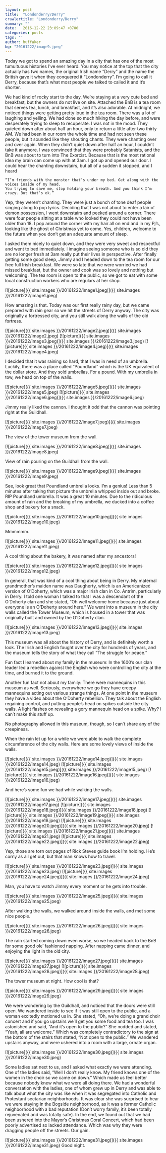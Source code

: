 ```yaml
---
layout: post
title:  "Londonderry/Derry"
crawlertitle: "Londonderry/Derry"
summary: ""
date:   2016-12-22 23:09:47 +0700
categories: posts
tags: ''
author: huffaker
bg: "20161222/image9.jpeg"
---
```


Today we got to spend an amazing day in a city that has one of the most tumultuous histories I’ve ever heard. You may notice at the top that the city actually has two names, the original Irish name “Derry” and the name the British gave it when they conquered it “Londonderry”. I’m going to call it Derry, because that’s what most people we talked to called it and it’s shorter.

We had kind of rocky start to the day. We’re staying at a very cute bed and breakfast, but the owners do not live on site. Attached the BnB is a tea room that serves tea, lunch, and breakfast, and it’s also adorable. At midnight, we noticed things were getting pretty loud in the tea room. There was a lot of laughing and yelling. We had done so much hiking the day before, and were desperately trying to sleep to recuperate. I was not in the mood. They quieted down after about half an hour, only to return a little after two thirty AM. 
We had been in our room the whole time and had not seen these people, but it sounded like they shouting chants. They were chanting over and over again. When they didn’t quiet down after half an hour, I couldn’t take it anymore. I was convinced that they were probably Satanists, and the BnB was about to turn into The Exorcist. Because that is the most rational idea my brain can come up with at 3am. I got up and opened our door. I could hear the chanting downstairs, but all of a sudden it stopped, and I heard

	“I’m friends with the monster that’s under my bed. Get along with the voices inside of my head.
	You trying to save me, stop holding your breath. And you think I’m crazy. But that’s ok.”

Yep, they weren’t chanting. They were just a bunch of tone deaf people singing along to pop lyrics. Deciding that I was not about to enter a lair of demon possession, I went downstairs and peeked around a corner. There were four people sitting at a table who looked they could not have been older than 18. I pop around the corner with my hair all on end and in my Pj’s, looking like the ghost of Christmas yet to come. Yes, children, welcome to the future when you don’t get an adequate amount of sleep. 

I asked them nicely to quiet down, and they were very sweet and respectful and went to bed immediately. I imagine seeing someone who is so old they are no longer fresh at 3am really put their lives in perspective.
After finally getting some good sleep, Jimmy and I headed down to the tea room for our free full Irish breakfast. We were so late that we were worried we had missed breakfast, but the owner and cook was so lovely and nothing but welcoming. The tea room is open to the public, so we got to eat with some local construction workers who are regulars at her shop.
 
 [![picture]({{ site.images }}/20161222/image1.jpeg)]({{ site.images }}/20161222/image1.jpeg)

How amazing is that.
Today was our first really rainy day, but we came prepared with rain gear so we hit the streets of Derry anyway. The city was originally a fortressed city, and you still walk along the walls of the old fortress.  
 
[![picture]({{ site.images }}/20161222/image2.jpeg)]({{ site.images }}/20161222/image2.jpeg)
[![picture]({{ site.images }}/20161222/image3.jpeg)]({{ site.images }}/20161222/image3.jpeg)
[![picture]({{ site.images }}/20161222/image4.jpeg)]({{ site.images }}/20161222/image4.jpeg)

I decided that it was raining so hard, that I was in need of an umbrella. Luckily, there was a place called “Poundland” which is the UK equivalent of the dollar store. And they sold umbrellas. For a pound. With my umbrella in tow, we head on top of the walls. 
 
[![picture]({{ site.images }}/20161222/image5.jpeg)]({{ site.images }}/20161222/image5.jpeg)
[![picture]({{ site.images }}/20161222/image6.jpeg)]({{ site.images }}/20161222/image6.jpeg)

Jimmy really liked the cannon. I thought it odd that the cannon was pointing right at the Guildhall.

[![picture]({{ site.images }}/20161222/image7.jpeg)]({{ site.images }}/20161222/image7.jpeg)

The view of the tower museum from the wall.
 
 [![picture]({{ site.images }}/20161222/image8.jpeg)]({{ site.images }}/20161222/image8.jpeg)

View of rain pouring on the Guildhall from the wall.
 
 [![picture]({{ site.images }}/20161222/image9.jpeg)]({{ site.images }}/20161222/image9.jpeg)

See, look great that Poundland umbrella looks. I’m a genius!
Less than 5 minutes after taking that picture the umbrella whipped inside out and broke. RIP Poundland umbrella. It was a great 10 minutes.
Due to the ridiculous amount of rain and the breaking of my umbrella, we ducked into a coffee shop and bakery for a snack.

[![picture]({{ site.images }}/20161222/image10.jpeg)]({{ site.images }}/20161222/image10.jpeg)

Mmmmmm.
 
 [![picture]({{ site.images }}/20161222/image11.jpeg)]({{ site.images }}/20161222/image11.jpeg)

A cool thing about the bakery, It was named after my ancestors!
 
 [![picture]({{ site.images }}/20161222/image12.jpeg)]({{ site.images }}/20161222/image12.jpeg)

In general, that was kind of a cool thing about being in Derry. My maternal grandmother’s maiden name was Daugherty, which is an Americanized version of O’Doherty, which was a major Irish clan in Co. Antrim, particularly in Derry. I told one woman I talked to that I was a descendant of the O’Doherty clan and she stated, “Oh well welcome home because just about everyone is an O’Doherty around here.” 
We went into a museum in the city walls called the Tower Museum, which is housed in a tower that was originally built and owned by the O’Doherty clan.

[![picture]({{ site.images }}/20161222/image13.jpeg)]({{ site.images }}/20161222/image13.jpeg)

This museum was all about the history of Derry, and is definitely worth a look. The Irish and English fought over the city for hundreds of years, and the museum tells the story of what they call “The struggle for peace.”

Fun fact I learned about my family in the museum: In the 1600’s our clan leader led a rebellion against the English who were controlling the city at the time, and burned it to the ground. 

Another fun fact not about my family: There were mannequins in this museum as well. Seriously, everywhere we go they have creepy mannequins acting out various strange things. At one point in the museum they have a video about the O’Doherty rebellion. They talk about the English regaining control, and putting people’s head on spikes outside the city walls. A light flashes on revealing a gory mannequin head on a spike. Why? I can’t make this stuff up.

No photography allowed in this museum, though, so I can’t share any of the creepiness.

When the rain let up for a while we were able to walk the complete circumference of the city walls. Here are some lovely views of inside the walls.
 
 [![picture]({{ site.images }}/20161222/image14.jpeg)]({{ site.images }}/20161222/image14.jpeg)
 [![picture]({{ site.images }}/20161222/image15.jpeg)]({{ site.images }}/20161222/image15.jpeg)
 [![picture]({{ site.images }}/20161222/image16.jpeg)]({{ site.images }}/20161222/image16.jpeg)
 
And here’s some fun we had while walking the walls.
 
 [![picture]({{ site.images }}/20161222/image17.jpeg)]({{ site.images }}/20161222/image17.jpeg)
 [![picture]({{ site.images }}/20161222/image18.jpeg)]({{ site.images }}/20161222/image18.jpeg)
 [![picture]({{ site.images }}/20161222/image19.jpeg)]({{ site.images }}/20161222/image19.jpeg)
 [![picture]({{ site.images }}/20161222/image20.jpeg)]({{ site.images }}/20161222/image20.jpeg)
 [![picture]({{ site.images }}/20161222/image21.jpeg)]({{ site.images }}/20161222/image21.jpeg)
 [![picture]({{ site.images }}/20161222/image22.jpeg)]({{ site.images }}/20161222/image22.jpeg)
 
Yep, those are torn out pages of Rick Steves guide book I’m holding. He’s corny as all get out, but that man knows how to travel.
 
[![picture]({{ site.images }}/20161222/image23.jpeg)]({{ site.images }}/20161222/image23.jpeg)
[![picture]({{ site.images }}/20161222/image24.jpeg)]({{ site.images }}/20161222/image24.jpeg)
 
Man, you have to watch Jimmy every moment or he gets into trouble.

[![picture]({{ site.images }}/20161222/image25.jpeg)]({{ site.images }}/20161222/image25.jpeg)

After walking the walls, we walked around inside the walls, and met some nice people.

[![picture]({{ site.images }}/20161222/image26.jpeg)]({{ site.images }}/20161222/image26.jpeg)

The rain started coming down even worse, so we headed back to the BnB for some good ole’ fashioned napping. After napping came dinner, and enjoying the light in the old city.

[![picture]({{ site.images }}/20161222/image27.jpeg)]({{ site.images }}/20161222/image27.jpeg)
[![picture]({{ site.images }}/20161222/image28.jpeg)]({{ site.images }}/20161222/image28.jpeg)
 
The tower museum at night. How cool is that?
 
 [![picture]({{ site.images }}/20161222/image29.jpeg)]({{ site.images }}/20161222/image29.jpeg)

We were wondering by the Guildhall, and noticed that the doors were still open. We wandered inside to see if it was still open to the public, and a woman excitedly motioned us in. She stated, “Oh, we’re doing a grand choir concert and if you go upstairs we’ll get you some food and tea too. I was astonished and said, “And it’s open to the public?” She nodded and stated, “Yeah, all are welcome.” Which was completely contradictory to the sign at the bottom of the stairs that stated, “Not open to the public.” 
We wandered upstairs anyway, and were ushered into a room with a large, ornate organ.

[![picture]({{ site.images }}/20161222/image30.jpeg)]({{ site.images }}/20161222/image30.jpeg)

Some ladies sat next to us, and I asked what exactly we were attending. One of the ladies said, “Well I don’t really know. My friend knows one of the women in the choir so we came on down.” Which made us feel better because nobody knew what we were all doing there. We had a wonderful conversation with the ladies, one of whom grew up in Derry and was able to talk about what the city was like when it was segregated into Catholic and Protestant sectarian neighborhoods. It was clear she was surprised to hear we were staying in the Bogside neighborhood, as it was a former Catholic neighborhood with a bad reputation (Don’t worry family, it’s been totally rejuvenated and was totally safe). 
In the end, we found out that we had been ushered into the Mayor’s Christmas Coral Concert, which had been poorly advertised so lacked attendance. Which was why they were dragging people off the streets. Our gain.
 
 [![picture]({{ site.images }}/20161222/image31.jpeg)]({{ site.images }}/20161222/image31.jpeg)
Good night.
